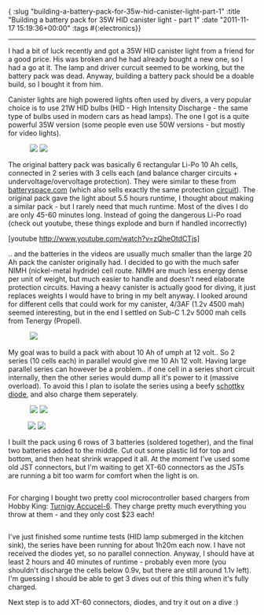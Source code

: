 { :slug "building-a-battery-pack-for-35w-hid-canister-light-part-1"
  :title "Building a battery pack for 35W HID canister light - part 1"
  :date "2011-11-17 15:19:36+00:00"
  :tags #{:electronics}}

------

I had a bit of luck recently and got a 35W HID canister light from a friend for a good price. His was broken and he had already bought a new one, so I had a go at it. The lamp and driver curcuit seemed to be working, but the battery pack was dead. Anyway, building a battery pack should be a doable build, so I bought it from him.

Canister lights are high powered lights often used by divers, a very popular choice is to use 21W HID bulbs (HID - High Intensity Discharge - the same type of bulbs used in modern cars as head lamps). The one I got is a quite powerful 35W version (some people even use 50W versions - but mostly for video lights).

<figure class='third'>
	<img src="/images/2011-11-17-building-a-battery-pack-for-35w-hid-canister-light-part-1/salvo20202021.jpeg" alt="">
	<img src="/images/2011-11-17-building-a-battery-pack-for-35w-hid-canister-light-part-1/hlp8000c2.jpeg">
	<img src="/images/2011-11-17-building-a-battery-pack-for-35w-hid-canister-light-part-1/4345.jpeg">
</figure>

The original battery pack was basically 6 rectangular Li-Po 10 Ah cells, connected in 2 series with 3 cells each (and balance charger circuits + undervoltage/overvoltage protection). They were similar to these from [batteryspace.com](http://www.batteryspace.com/highpowerpolymerli-ioncell37v10ah9759156-5c37wh50arateunapproved.aspx) (which also sells exactly the same protection [circuit](http://www.batteryspace.com/pcmwithequilibriumfunctionandfuelgaugefor111vli-ionbatterypackat10alimit.aspx)). The original pack gave the light about 5.5 hours runtime, I thought about making a similar pack - but I rarely need that much runtime. Most of the dives I do are only 45-60 minutes long. Instead of going the dangerous Li-Po road (check out youtube, these things explode and burn if handled incorrectly)

[youtube http://www.youtube.com/watch?v=zQheOtdCTjs]

.. and the batteries in the videos are usually much smaller than the large 20 Ah pack the canister originally had. I decided to go with the much safer NIMH (nickel-metal hydride) cell route. NIMH are much less energy dense per unit of weight, but much easier to handle and doesn't need elaborate protection circuits. Having a heavy canister is actually good for diving, it just replaces weights I would have to bring in my belt anyway. I looked around for different cells that could work for my canister, 4/3AF (1.2v 4500 mah) seemed interesting, but in the end I settled on Sub-C 1.2v 5000 mah cells from Tenergy (Propel).

<figure class='half'>
	<img src="/images/2011-11-17-building-a-battery-pack-for-35w-hid-canister-light-part-1/15738.jpeg" alt="">
	<img src="/images/2011-11-17-building-a-battery-pack-for-35w-hid-canister-light-part-1/top-12v-tenergy.jpg">
</figure>

My goal was to build a pack with about 10 Ah of umph at 12 volt.. So 2 series (10 cells each) in parallel would give me 10 Ah 12 volt. Having large parallel series can however be a problem.. if one cell in a series short circuit internally, then the other series would dump all it's power to it (massive overload). To avoid this I plan to isolate the series using a beefy [schottky diode](http://en.wikipedia.org/wiki/Schottky_diode), and also charge them seperately.

<figure class='third'>
	<img src="/images/2011-11-17-building-a-battery-pack-for-35w-hid-canister-light-part-1/celler.jpg" alt="">
	<img src="/images/2011-11-17-building-a-battery-pack-for-35w-hid-canister-light-part-1/img_0746.jpg">
	<img src="/images/2011-11-17-building-a-battery-pack-for-35w-hid-canister-light-part-1/img_0747.jpg">
</figure>

<figure class='half'>
	<img src="/images/2011-11-17-building-a-battery-pack-for-35w-hid-canister-light-part-1/img_0749.jpg">
	<img src="/images/2011-11-17-building-a-battery-pack-for-35w-hid-canister-light-part-1/img_0750.jpg">
</figure>

I built the pack using 6 rows of 3 batteries (soldered together), and the final two batteries added to the middle. Cut out some plastic lid for top and bottom, and then heat shrink wrapped it all. At the moment I've used some old JST connectors, but I'm waiting to get XT-60 connectors as the JSTs are running a bit too warm for comfort when the light is on.

<figure>
	<img src="/images/2011-11-17-building-a-battery-pack-for-35w-hid-canister-light-part-1/acc62.jpg" alt="">
</figure>

For charging I bought two pretty cool microcontroller based chargers from Hobby King: [Turnigy Accucel-6](http://www.hobbyking.com/hobbyking/store/uh_viewItem.asp?idProduct=7028). They charge pretty much everything you throw at them - and they only cost $23 each!


<figure>
	<img src="/images/2011-11-17-building-a-battery-pack-for-35w-hid-canister-light-part-1/img_0765.jpg" alt="">
</figure>

I've just finished some runtime tests (HID lamp submerged in the kitchen sink), the series have been running for about 1h20m each now. I have not received the diodes yet, so no parallel connection. Anyway, I should have at least 2 hours and 40 minutes of runtime - probably even more (you shouldn't discharge the cells below 0.9v, but there are still around 1.1v left). I'm guessing I should be able to get 3 dives out of this thing when it's fully charged.

Next step is to add XT-60 connectors, diodes, and try it out on a dive :)
